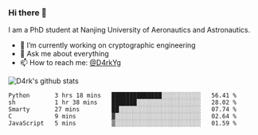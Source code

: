 ### Hi there 👋

I am a PhD student at Nanjing University of Aeronautics and Astronautics.

- 🔭 I’m currently working on cryptographic engineering
- 💬 Ask me about everything
- 📫 How to reach me: [@D4rkYg](https://twitter.com/D4rkYg)

![D4rk's github stats](https://github-readme-stats.vercel.app/api?username=dd4rk&show_icons=true&title_color=fff&icon_color=79ff97&text_color=9f9f9f&bg_color=151515)

<!--START_SECTION:waka-->
```text
Python       3 hrs 18 mins   ██████████████░░░░░░░░░░░   56.41 % 
sh           1 hr 38 mins    ███████░░░░░░░░░░░░░░░░░░   28.02 % 
Smarty       27 mins         ██░░░░░░░░░░░░░░░░░░░░░░░   07.74 % 
C            9 mins          ▓░░░░░░░░░░░░░░░░░░░░░░░░   02.64 % 
JavaScript   5 mins          ▒░░░░░░░░░░░░░░░░░░░░░░░░   01.59 % 
```
<!--END_SECTION:waka-->
